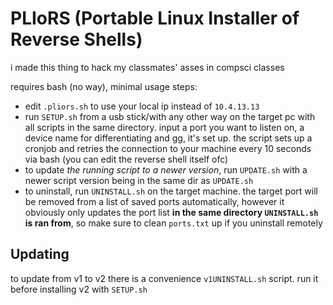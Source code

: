 # PLIoRS (Portable Linux Installer of Reverse Shells)

i made this thing to hack my classmates' asses in compsci classes

requires bash (no way), minimal usage steps:
- edit `.pliors.sh` to use your local ip instead of `10.4.13.13`
- run `SETUP.sh` from a usb stick/with any other way on the target pc with all scripts in the same directory. input a port you want to listen on, a device name for differentiating and gg, it's set up. the script sets up a cronjob and retries the connection to your machine every 10 seconds via bash (you can edit the reverse shell itself ofc)
- to update _the running script to a newer version_, run `UPDATE.sh` with a newer script version being in the same dir as `UPDATE.sh`
- to uninstall, run `UNINSTALL.sh` on the target machine. the target port will be removed from a list of saved ports automatically, however it obviously only updates the port list **in the same directory `UNINSTALL.sh` is ran from**, so make sure to clean `ports.txt` up if you uninstall remotely

## Updating
to update from v1 to v2 there is a convenience `v1UNINSTALL.sh` script. run it before installing v2 with `SETUP.sh`

